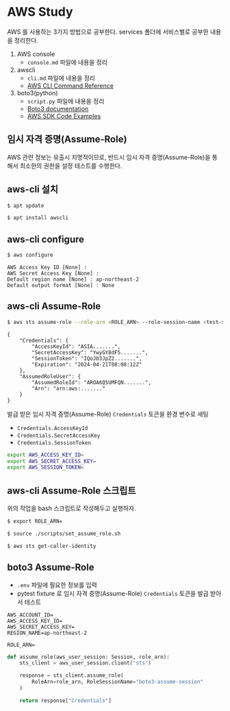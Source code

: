 # AWS Study

AWS 를 사용하는 3가지 방법으로 공부한다. services 폴더에 서비스별로 공부한 내용을 정리한다.

1. AWS console
    - `console.md` 파일에 내용을 정리
2. awscli
    - `cli.md` 파일에 내용을 정리
    - [AWS CLI Command Reference](https://docs.aws.amazon.com/cli/latest)
3. boto3(python)
    - `script.py` 파일에 내용을 정리
    - [Boto3 documentation](https://boto3.amazonaws.com/v1/documentation/api/latest/index.html)
    - [AWS SDK Code Examples](https://github.com/awsdocs/aws-doc-sdk-examples)

## 임시 자격 증명(Assume-Role)

AWS 관련 정보는 유출시 치명적이므로, 반드시 임시 자격 증명(Assume-Role)을 통해서 최소한의 권한을 설정 테스트를 수행한다.

## aws-cli 설치

```bash
$ apt update

$ apt install awscli
```

## aws-cli configure

```bash
$ aws configure
```

```text
AWS Access Key ID [None] :
AWS Secret Access Key [None] :
Default region name [None] : ap-northeast-2
Default output format [None] : None
```

## aws-cli Assume-Role

```bash
$ aws sts assume-role --role-arn <ROLE_ARN> --role-session-name <test-session>
```

```text
{
    "Credentials": {
        "AccessKeyId": "ASIA.......",
        "SecretAccessKey": "YwyGY8dF5.......",
        "SessionToken": "IQoJb3JpZ2.......",
        "Expiration": "2024-04-21T08:08:12Z"
    },
    "AssumedRoleUser": {
        "AssumedRoleId": "AROA6Q5UMFQN.......",
        "Arn": "arn:aws:......."
    }
}
```

발급 받은 임시 자격 증명(Assume-Role) `Credentials` 토큰을 환경 변수로 세팅

- `Credentials.AccessKeyId`
- `Credentials.SecretAccessKey`
- `Credentials.SessionToken`

```bash
export AWS_ACCESS_KEY_ID=
export AWS_SECRET_ACCESS_KEY=
export AWS_SESSION_TOKEN=
```

## aws-cli Assume-Role 스크립트

위의 작업을 bash 스크립트로 작성해두고 실행하자.

```bash
$ export ROLE_ARN=

$ source ./scripts/set_assume_role.sh
```

```bash
$ aws sts get-caller-identity
```

## boto3 Assume-Role

- `.env` 파일에 필요한 정보를 입력
- pytest fixture 로 임시 자격 증명(Assume-Role) `Credentials` 토큰을 발급 받아서 테스트

```text
AWS_ACCOUNT_ID=
AWS_ACCESS_KEY_ID=
AWS_SECRET_ACCESS_KEY=
REGION_NAME=ap-northeast-2

ROLE_ARN=
```

```python
def assume_role(aws_user_session: Session, role_arn):
    sts_client = aws_user_session.client("sts")

    response = sts_client.assume_role(
        RoleArn=role_arn, RoleSessionName="boto3-assume-session"
    )

    return response["Credentials"]
```